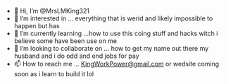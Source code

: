 - 👋 Hi, I’m @MrsLMKing321
- 👀 I’m interested in ... everything that is werid and likely impossible to happen but has 
- 🌱 I’m currently learning ...how to use this coing stuff and hacks witch i believe some have been use on me
- 💞️ I’m looking to collaborate on ... how to get my name out there my husband and i do odd and end jobs for pay
- 📫 How to reach me ... KingWorkPower@gmail.com or wedsite coming soon as i learn to build it lol

<!---
MrsLMKing321/MrsLMKing321 is a ✨ special ✨ repository because its `README.md` (this file) appears on your GitHub profile.
You can click the Preview link to take a look at your changes.
--->

